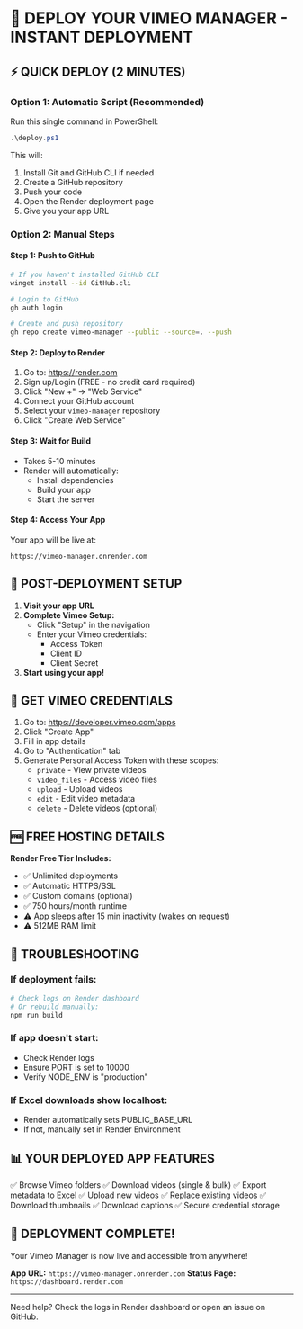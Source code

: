 # 🚀 DEPLOY YOUR VIMEO MANAGER - INSTANT DEPLOYMENT

## ⚡ QUICK DEPLOY (2 MINUTES)

### Option 1: Automatic Script (Recommended)
Run this single command in PowerShell:
```powershell
.\deploy.ps1
```

This will:
1. Install Git and GitHub CLI if needed
2. Create a GitHub repository
3. Push your code
4. Open the Render deployment page
5. Give you your app URL

### Option 2: Manual Steps

#### Step 1: Push to GitHub
```bash
# If you haven't installed GitHub CLI
winget install --id GitHub.cli

# Login to GitHub
gh auth login

# Create and push repository
gh repo create vimeo-manager --public --source=. --push
```

#### Step 2: Deploy to Render
1. Go to: https://render.com
2. Sign up/Login (FREE - no credit card required)
3. Click "New +" → "Web Service"
4. Connect your GitHub account
5. Select your `vimeo-manager` repository
6. Click "Create Web Service"

#### Step 3: Wait for Build
- Takes 5-10 minutes
- Render will automatically:
  - Install dependencies
  - Build your app
  - Start the server

#### Step 4: Access Your App
Your app will be live at:
```
https://vimeo-manager.onrender.com
```

## 📝 POST-DEPLOYMENT SETUP

1. **Visit your app URL**
2. **Complete Vimeo Setup:**
   - Click "Setup" in the navigation
   - Enter your Vimeo credentials:
     - Access Token
     - Client ID  
     - Client Secret
3. **Start using your app!**

## 🔑 GET VIMEO CREDENTIALS

1. Go to: https://developer.vimeo.com/apps
2. Click "Create App"
3. Fill in app details
4. Go to "Authentication" tab
5. Generate Personal Access Token with these scopes:
   - `private` - View private videos
   - `video_files` - Access video files
   - `upload` - Upload videos
   - `edit` - Edit video metadata
   - `delete` - Delete videos (optional)

## 🆓 FREE HOSTING DETAILS

**Render Free Tier Includes:**
- ✅ Unlimited deployments
- ✅ Automatic HTTPS/SSL
- ✅ Custom domains (optional)
- ✅ 750 hours/month runtime
- ⚠️ App sleeps after 15 min inactivity (wakes on request)
- ⚠️ 512MB RAM limit

## 🚨 TROUBLESHOOTING

### If deployment fails:
```bash
# Check logs on Render dashboard
# Or rebuild manually:
npm run build
```

### If app doesn't start:
- Check Render logs
- Ensure PORT is set to 10000
- Verify NODE_ENV is "production"

### If Excel downloads show localhost:
- Render automatically sets PUBLIC_BASE_URL
- If not, manually set in Render Environment

## 📊 YOUR DEPLOYED APP FEATURES

✅ Browse Vimeo folders
✅ Download videos (single & bulk)
✅ Export metadata to Excel
✅ Upload new videos
✅ Replace existing videos
✅ Download thumbnails
✅ Download captions
✅ Secure credential storage

## 🎉 DEPLOYMENT COMPLETE!

Your Vimeo Manager is now live and accessible from anywhere!

**App URL:** `https://vimeo-manager.onrender.com`
**Status Page:** `https://dashboard.render.com`

---

Need help? Check the logs in Render dashboard or open an issue on GitHub.
